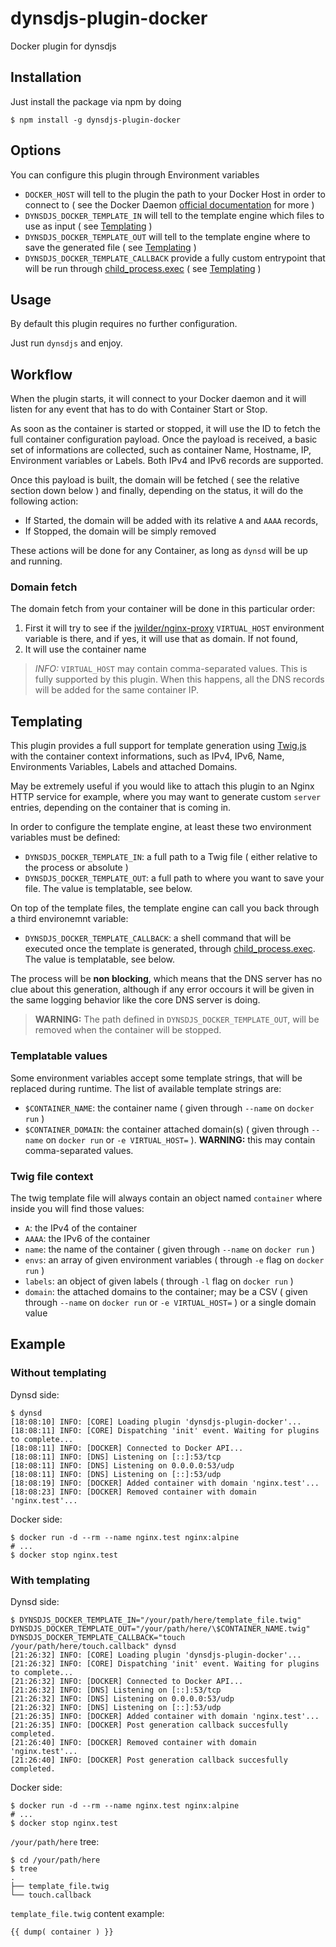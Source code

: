 # dynsdjs-plugin-docker
Docker plugin for dynsdjs

## Installation

Just install the package via npm by doing

```shell
$ npm install -g dynsdjs-plugin-docker
```

## Options

You can configure this plugin through Environment variables

- `DOCKER_HOST` will tell to the plugin the path to your Docker Host in order to connect to ( see the Docker Daemon [official documentation](https://docs.docker.com/engine/reference/commandline/dockerd/#examples) for more )
- `DYNSDJS_DOCKER_TEMPLATE_IN` will tell to the template engine which files to use as input ( see [Templating](#templating) )
- `DYNSDJS_DOCKER_TEMPLATE_OUT` will tell to the template engine where to save the generated file ( see [Templating](#templating) )
- `DYNSDJS_DOCKER_TEMPLATE_CALLBACK` provide a fully custom entrypoint that will be run through [child_process.exec](https://nodejs.org/api/child_process.html#child_process_child_process_exec_command_options_callback) ( see [Templating](#templating) )

## Usage

By default this plugin requires no further configuration.

Just run `dynsdjs` and enjoy.

## Workflow

When the plugin starts, it will connect to your Docker daemon and it will listen for any event that has to do with Container Start or Stop.

As soon as the container is started or stopped, it will use the ID to fetch the full container configuration payload. Once the payload is received, a basic set of informations are collected, such as container Name, Hostname, IP, Environment variables or Labels. Both IPv4 and IPv6 records are supported.

Once this payload is built, the domain will be fetched ( see the relative section down below ) and finally, depending on the status, it will do the following action:

- If Started, the domain will be added with its relative `A` and `AAAA` records,
- If Stopped, the domain will be simply removed

These actions will be done for any Container, as long as `dynsd` will be up and running.

### Domain fetch

The domain fetch from your container will be done in this particular order:

1. First it will try to see if the [jwilder/nginx-proxy](https://github.com/jwilder/nginx-proxy) `VIRTUAL_HOST` environment variable is there, and if yes, it will use that as domain. If not found,
2. It will use the container name

> *INFO:* `VIRTUAL_HOST` may contain comma-separated values. This is fully supported by this plugin. When this happens, all the DNS records will be added for the same container IP.

## Templating

This plugin provides a full support for template generation using [Twig.js](https://github.com/twigjs/twig.js/wiki) with the container context informations, such as IPv4, IPv6, Name, Environments Variables, Labels and attached Domains.

May be extremely useful if you would like to attach this plugin to an Nginx HTTP service for example, where you may want to generate custom `server` entries, depending on the container that is coming in.

In order to configure the template engine, at least these two environment variables must be defined:

- `DYNSDJS_DOCKER_TEMPLATE_IN`: a full path to a Twig file ( either relative to the process or absolute )
- `DYNSDJS_DOCKER_TEMPLATE_OUT`: a full path to where you want to save your file. The value is templatable, see below.

On top of the template files, the template engine can call you back through a third environemnt variable:

- `DYNSDJS_DOCKER_TEMPLATE_CALLBACK`: a shell command that will be executed once the template is generated, through [child_process.exec](https://nodejs.org/api/child_process.html#child_process_child_process_exec_command_options_callback). The value is templatable, see below.

The process will be **non blocking**, which means that the DNS server has no clue about this generation, although if any error occours it will be given in the same logging behavior like the core DNS server is doing.

> **WARNING:** The path defined in `DYNSDJS_DOCKER_TEMPLATE_OUT`, will be removed when the container will be stopped.

### Templatable values

Some environment variables accept some template strings, that will be replaced during runtime. The list of available template strings are:

- `$CONTAINER_NAME`: the container name ( given through `--name` on `docker run` )
- `$CONTAINER_DOMAIN`: the container attached domain(s) ( given through `--name` on `docker run` or `-e VIRTUAL_HOST=` ).
  **WARNING:** this may contain comma-separated values.

### Twig file context

The twig template file will always contain an object named `container` where inside you will find those values:

- `A`: the IPv4 of the container
- `AAAA`: the IPv6 of the container
- `name`: the name of the container ( given through `--name` on `docker run` )
- `envs`: an array of given environment variables ( through `-e` flag on `docker run` )
- `labels`: an object of given labels ( through `-l` flag on `docker run` )
- `domain`: the attached domains to the container; may be a CSV ( given through `--name` on `docker run` or `-e VIRTUAL_HOST=` ) or a single domain value

## Example

### Without templating

Dynsd side:

```shell
$ dynsd
[18:08:10] INFO: [CORE] Loading plugin 'dynsdjs-plugin-docker'...
[18:08:11] INFO: [CORE] Dispatching 'init' event. Waiting for plugins to complete...
[18:08:11] INFO: [DOCKER] Connected to Docker API...
[18:08:11] INFO: [DNS] Listening on [::]:53/tcp
[18:08:11] INFO: [DNS] Listening on 0.0.0.0:53/udp
[18:08:11] INFO: [DNS] Listening on [::]:53/udp
[18:08:19] INFO: [DOCKER] Added container with domain 'nginx.test'...
[18:08:23] INFO: [DOCKER] Removed container with domain 'nginx.test'...
```

Docker side:

```shell
$ docker run -d --rm --name nginx.test nginx:alpine
# ...
$ docker stop nginx.test
```
### With templating

Dynsd side:

```shell
$ DYNSDJS_DOCKER_TEMPLATE_IN="/your/path/here/template_file.twig" DYNSDJS_DOCKER_TEMPLATE_OUT="/your/path/here/\$CONTAINER_NAME.twig" DYNSDJS_DOCKER_TEMPLATE_CALLBACK="touch /your/path/here/touch.callback" dynsd
[21:26:32] INFO: [CORE] Loading plugin 'dynsdjs-plugin-docker'...
[21:26:32] INFO: [CORE] Dispatching 'init' event. Waiting for plugins to complete...
[21:26:32] INFO: [DOCKER] Connected to Docker API...
[21:26:32] INFO: [DNS] Listening on [::]:53/tcp
[21:26:32] INFO: [DNS] Listening on 0.0.0.0:53/udp
[21:26:32] INFO: [DNS] Listening on [::]:53/udp
[21:26:35] INFO: [DOCKER] Added container with domain 'nginx.test'...
[21:26:35] INFO: [DOCKER] Post generation callback succesfully completed.
[21:26:40] INFO: [DOCKER] Removed container with domain 'nginx.test'...
[21:26:40] INFO: [DOCKER] Post generation callback succesfully completed.
```

Docker side:

```shell
$ docker run -d --rm --name nginx.test nginx:alpine
# ...
$ docker stop nginx.test
```

`/your/path/here` tree:

```shell
$ cd /your/path/here
$ tree
.
├── template_file.twig
└── touch.callback
```

`template_file.twig` content example:

```twig
{{ dump( container ) }}
```

